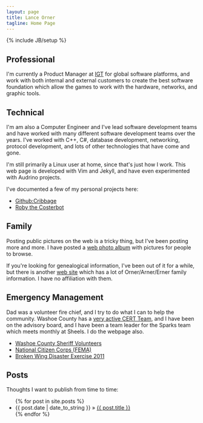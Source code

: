 ```yaml
---
layout: page
title: Lance Orner 
tagline: Home Page
---
```

{% include JB/setup %}

## Professional

I'm currently a Product Manager at [IGT](http://www.igt.com) for
global software platforms, and work with both internal and external
customers to create the best software foundation which allow the games
to work with the hardware, networks, and graphic tools. 

## Technical

I'm am also a Computer Engineer and I've lead software development
teams and have worked with many different software development teams
over the years.  I've worked with C++, C#, database development,
networking, protocol development, and lots of other technologies that
have come and gone.

I'm still primarily a Linux user at home, since that's just how I
work.  This web page is developed with Vim and Jekyll, and have even
experimented with Audrino projects. 

I've documented a few of my personal projects here:

* [Github:Cribbage](https://github.com/lanceorner/Cribbage.cpp)
* [Roby the Costerbot](http://orner.net/robycosterbot)

## Family

Posting public pictures on the web is a tricky thing, but I've been
posting more and more.  I have posted a [web photo
album](http://orner.ent/albums) with pictures for people to
browse.

If you're looking for genealogical information, I've been out of it
for a while, but there is another [web
site](http://www.kinfolks.info/) which has a lot of Orner/Arner/Erner
family information. I have no affiliation with them.

## Emergency Management

Dad was a volunteer fire chief, and I try to do what I can to help the
community.  Washoe County has a [very active CERT
Team](http://wcsovolunteer.org), and I have been on the advisory
board, and I have been a team leader for the Sparks team which meets
monthly at Sheels.  I do the webpage also.

* [Washoe County Sheriff Volunteers](http://wcsovolunteer.org)
* [National Citizen Corps (FEMA)](http://www.citizencorps.gov/)
* [Broken Wing Disaster Exercise 2011](http://wcsovolunteer.org/archives/157)
    
## Posts

Thoughts I want to publish from time to time:

<ul class="posts">
  {% for post in site.posts %}
    <li><span>{{ post.date | date_to_string }}</span> &raquo; <a href="{{ BASE_PATH }}{{ post.url }}">{{ post.title }}</a></li>
  {% endfor %}
</ul>



